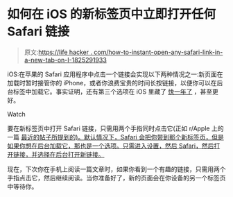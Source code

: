 # 如何在 iOS 的新标签页中立即打开任何 Safari 链接

> 原文:[https://life hacker . com/how-to-instant-open-any-safari-link-in-a-new-tab-on-I-1825291933](https://lifehacker.com/how-to-instantly-open-any-safari-link-in-a-new-tab-on-i-1825291933)

iOS:在苹果的 Safari 应用程序中点击一个链接会实现以下两种情况之一:新页面在加载时暂时接管你的 iPhone，或者你浪费宝贵的时间长按链接，以便你可以在后台标签中加载它。事实证明，还有第三个选项在 iOS 里藏了 [快一年了](https://www.reddit.com/r/iOSBeta/comments/6y4exk/feature_twofinger_tapping_on_a_link_in_safari/) ，甚至更好。

Watch

要在新标签页中打开 Safari 链接，只需用两个手指同时点击它(正如 r/Apple 上的一篇 [最近的帖子所提到的)。默认情况下，Safari 会把你带到那个新标签页，但是如果你想在后台加载它，那也是一个选项。只需进入设置，然后 Safari，然后打开链接，并选择在后台打开新链接。](https://www.reddit.com/r/apple/comments/8cln9q/protip_in_safari_you_can_open_links_in_a_new_tab/)

现在，下次你在手机上阅读一篇文章时，如果你看到一个有趣的链接，只需用两个手指点击它，然后继续阅读。当你准备好了，新的页面会在你设备的另一个标签页中等待你。